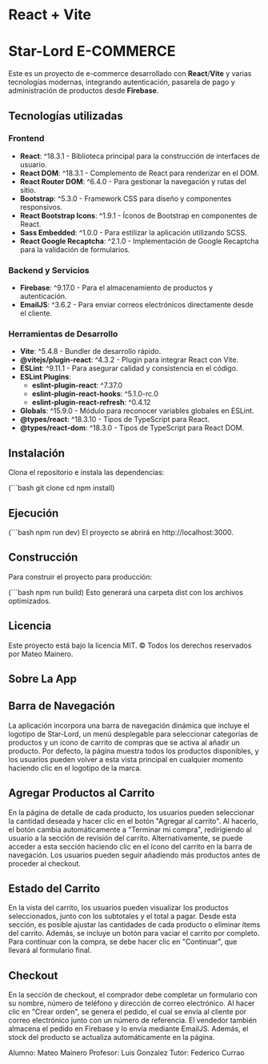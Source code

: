 # React + Vite
# Star-Lord E-COMMERCE

Este es un proyecto de e-commerce desarrollado con **React**/**Vite** y varias tecnologías modernas, integrando autenticación, pasarela de pago y administración de productos desde **Firebase**.

## Tecnologías utilizadas

### Frontend

- **React**: ^18.3.1 - Biblioteca principal para la construcción de interfaces de usuario.
- **React DOM**: ^18.3.1 - Complemento de React para renderizar en el DOM.
- **React Router DOM**: ^6.4.0 - Para gestionar la navegación y rutas del sitio.
- **Bootstrap**: ^5.3.0 - Framework CSS para diseño y componentes responsivos.
- **React Bootstrap Icons**: ^1.9.1 - Íconos de Bootstrap en componentes de React.
- **Sass Embedded**: ^1.0.0 - Para estilizar la aplicación utilizando SCSS.
- **React Google Recaptcha**: ^2.1.0 - Implementación de Google Recaptcha para la validación de formularios.

### Backend y Servicios

- **Firebase**: ^9.17.0 - Para el almacenamiento de productos y autenticación.
- **EmailJS**: ^3.6.2 - Para enviar correos electrónicos directamente desde el cliente.

### Herramientas de Desarrollo

- **Vite**: ^5.4.8 - Bundler de desarrollo rápido.
- **@vitejs/plugin-react**: ^4.3.2 - Plugin para integrar React con Vite.
- **ESLint**: ^9.11.1 - Para asegurar calidad y consistencia en el código.
- **ESLint Plugins**:
  - **eslint-plugin-react**: ^7.37.0
  - **eslint-plugin-react-hooks**: ^5.1.0-rc.0
  - **eslint-plugin-react-refresh**: ^0.4.12
- **Globals**: ^15.9.0 - Módulo para reconocer variables globales en ESLint.
- **@types/react**: ^18.3.10 - Tipos de TypeScript para React.
- **@types/react-dom**: ^18.3.0 - Tipos de TypeScript para React DOM.

## Instalación

Clona el repositorio e instala las dependencias:

(```bash
git clone <url-del-repositorio>
cd <nombre-del-proyecto>
npm install)

## Ejecución
(```bash
npm run dev)
El proyecto se abrirá en http://localhost:3000.

## Construcción

Para construir el proyecto para producción:

(```bash
npm run build)
Esto generará una carpeta dist con los archivos optimizados.

## Licencia

Este proyecto está bajo la licencia MIT. © Todos los derechos reservados por Mateo Mainero.


## Sobre La App

## Barra de Navegación
La aplicación incorpora una barra de navegación dinámica que incluye el logotipo de Star-Lord, un menú desplegable para seleccionar categorías de productos y un ícono de carrito de compras que se activa al añadir un producto. Por defecto, la página muestra todos los productos disponibles, y los usuarios pueden volver a esta vista principal en cualquier momento haciendo clic en el logotipo de la marca.

## Agregar Productos al Carrito
En la página de detalle de cada producto, los usuarios pueden seleccionar la cantidad deseada y hacer clic en el botón "Agregar al carrito". Al hacerlo, el botón cambia automáticamente a "Terminar mi compra", redirigiendo al usuario a la sección de revisión del carrito. Alternativamente, se puede acceder a esta sección haciendo clic en el ícono del carrito en la barra de navegación. Los usuarios pueden seguir añadiendo más productos antes de proceder al checkout.

## Estado del Carrito
En la vista del carrito, los usuarios pueden visualizar los productos seleccionados, junto con los subtotales y el total a pagar. Desde esta sección, es posible ajustar las cantidades de cada producto o eliminar ítems del carrito. Además, se incluye un botón para vaciar el carrito por completo. Para continuar con la compra, se debe hacer clic en "Continuar", que llevará al formulario final.

## Checkout
En la sección de checkout, el comprador debe completar un formulario con su nombre, número de teléfono y dirección de correo electrónico. Al hacer clic en "Crear orden", se genera el pedido, el cual se envía al cliente por correo electrónico junto con un número de referencia. El vendedor también almacena el pedido en Firebase y lo envía mediante EmailJS. Además, el stock del producto se actualiza automáticamente en la página.



Alumno: Mateo Mainero
Profesor: Luis Gonzalez
Tutor: Federico Currao
